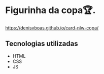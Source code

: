 # Figurinha da copa🏆.

https://denisvboas.github.io/card-nlw-copa/

## Tecnologias utilizadas

- HTML
- CSS
- JS
